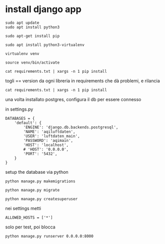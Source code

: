 # install django app

    sudo apt update
    sudo apt install python3

    sudo apt-get install pip

    sudo apt install python3-virtualenv

    virtualenv venv

    source venv/bin/activate

    cat requirements.txt | xargs -n 1 pip install

togli 
== version 
da ogni libreria in requirements che dà problemi, e rilancia 

    cat requirements.txt | xargs -n 1 pip install


una volta installato postgres,
configura il db per essere connesso

in settings.py

    DATABASES = {
        'default': {
            'ENGINE': 'django.db.backends.postgresql',
            'NAME': 'aqiluftdaten',
            'USER': 'luftdaten_main',
            'PASSWORD': 'aqimain',
            'HOST': 'localhost',
            # 'HOST': '0.0.0.0',
            'PORT': '5432',
        }
    }

setup the database via python 

    python manage.py makemigrations

    python manage.py migrate

    python manage.py createsuperuser

nei settings metti

    ALLOWED_HOSTS = ['*']

solo per test, poi blocca

    python manage.py runserver 0.0.0.0:8000

